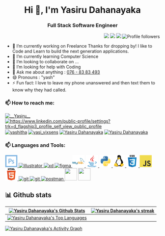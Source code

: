 <h1 align="center">Hi 👋, I'm Yasiru Dahanayaka</h1>
<h3 align="center">Full Stack Software Engineer</h3>

<p align="Right">
<img src="https://img.shields.io/static/v1?label=Sponsor&message=%E2%9D%A4&logo=GitHub&link=%3Curl%3E&color=f88379">
<img src="https://badges.pufler.dev/visits/M4cs/M4cs">
<img src="https://badges.pufler.dev/years/M4cs">
<img alt="Profile followers" src="https://img.shields.io/github/followers/yasirulak">
</p>


- 🔭 I’m currently working on Freelance Thanks for dropping by! I like to Code and Learn to build the next generation applications.
- 🌱 I’m currently learning Computer Science
- 👯 I’m looking to collaborate on ...
- 🤔 I’m looking for help with Coding
- 💬 Ask me about anything : <a href="tel:+94 76 83 83 493">076 - 83 83 493</a> 
- 😄 Pronouns : "yash"
- ⚡ Fun fact: I love to leave my phone unanswered and then text them to know why they had called.
<h3 align="left">📫 How to reach me:</h3>
<a href="https://twitter.com/yasiru1998" target="blank"><img align="center" src="https://raw.githubusercontent.com/rahuldkjain/github-profile-readme-generator/master/src/images/icons/Social/twitter.svg" alt="__Yasiru__" height="30" width="40" /></a>
<a href="https://www.linkedin.com/in/yasiru-dahanayaka-8bb47319a" target="blank"><img align="center" src="https://raw.githubusercontent.com/rahuldkjain/github-profile-readme-generator/master/src/images/icons/Social/linked-in-alt.svg" alt="https://www.linkedin.com/public-profile/settings?trk=d_flagship3_profile_self_view_public_profile" height="30" width="40" /></a>
<a href="https://stackoverflow.com/users/14816490/yasiru-dahanayaka" target="blank"><img align="center" src="https://raw.githubusercontent.com/rahuldkjain/github-profile-readme-generator/master/src/images/icons/Social/stack-overflow.svg" alt="yashitha" height="30" width="40" /></a>
<a href="https://www.instagram.com/yasi_vixsens" target="blank"><img align="center" src="https://raw.githubusercontent.com/rahuldkjain/github-profile-readme-generator/master/src/images/icons/Social/instagram.svg" alt="yasi_vixsens" height="30" width="40" /></a>
<a href="https://fb.com/Yasiru Dahanayaka" target="blank"><img align="center" src="https://raw.githubusercontent.com/rahuldkjain/github-profile-readme-generator/master/src/images/icons/Social/facebook.svg" alt="Yasiru Dahanayaka" height="30" width="40" /></a>
<a href="https://www.youtube.com/channel/UCbvzSU2PG2m_y5ie8tDAkmw" target="blank"><img align="center" src="https://raw.githubusercontent.com/rahuldkjain/github-profile-readme-generator/master/src/images/icons/Social/youtube.svg" alt="Yasiru Dahanayaka" height="30" width="40" /></a>
</p>

<h3 align="left">📫 Languages and Tools:</h3>

<a href="https://www.photoshop.com/en" target="_blank"> <img src="https://raw.githubusercontent.com/devicons/devicon/master/icons/photoshop/photoshop-line.svg" alt="photoshop" width="40" height="40"/> </a> 
<a href="https://www.adobe.com/in/products/illustrator.html" target="_blank"> <img src="https://www.vectorlogo.zone/logos/adobe_illustrator/adobe_illustrator-icon.svg" alt="illustrator" width="40" height="40"/> </a>
<a href="https://www.adobe.com/products/xd.html" target="_blank"> <img src="https://cdn.worldvectorlogo.com/logos/adobe-xd.svg" alt="xd" width="40" height="40"/> </a> 
<a href="https://www.figma.com/" target="_blank"> <img src="https://www.vectorlogo.zone/logos/figma/figma-icon.svg" alt="figma" width="40" height="40"/> </a>
<a href="https://www.mysql.com/" target="_blank"> <img src="https://raw.githubusercontent.com/devicons/devicon/master/icons/mysql/mysql-original-wordmark.svg" alt="mysql" width="40" height="40"/> </a>
<a href="https://www.java.com" target="_blank"> <img src="https://raw.githubusercontent.com/devicons/devicon/master/icons/java/java-original.svg" alt="java" width="40" height="40"/> </a></a></a> 
<a href="https://www.python.org" target="_blank"> <img src="https://raw.githubusercontent.com/devicons/devicon/master/icons/python/python-original.svg" alt="python" width="40" height="40"/> </a>
<a href="https://www.linux.org/" target="_blank"> <img src="https://raw.githubusercontent.com/devicons/devicon/master/icons/linux/linux-original.svg" alt="linux" width="40" height="40"/> </a>
<a href="https://www.w3schools.com/css/" target="_blank"> <img src="https://raw.githubusercontent.com/devicons/devicon/master/icons/css3/css3-original-wordmark.svg" alt="css3" width="40" height="40"/> </a>
<a href="https://developer.mozilla.org/en-US/docs/Web/JavaScript" target="_blank"> <img src="https://raw.githubusercontent.com/devicons/devicon/master/icons/javascript/javascript-original.svg" alt="javascript" width="40" height="40"/> </a>
<a href="https://www.w3.org/html/" target="_blank"> <img src="https://raw.githubusercontent.com/devicons/devicon/master/icons/html5/html5-original-wordmark.svg" alt="html5" width="40" height="40"/> </a>
<a href="https://git-scm.com/" target="_blank"> <img src="https://www.vectorlogo.zone/logos/git-scm/git-scm-icon.svg" alt="git" width="40" height="40"/> </a>
<a href="https://git-scm.com/" target="_blank"> <img src="https://www.vectorlogo.zone/logos/hibernate/hibernate-icon.svg" alt="git" width="40" height="40"/> </a>
<a href="https://postman.com" target="_blank"> <img src="https://www.vectorlogo.zone/logos/getpostman/getpostman-icon.svg" alt="postman" width="40" height="40"/> </a>
<a href="https://www.jetbrains.com/idea/" target="_blank"> <img src="https://img.icons8.com/color/48/000000/intellij-idea.png" width="40" height="40"/></a>
<a href="https://gluonhq.com/products/scene-builder/" target="_blank"> <img src="https://i2.wp.com/gluonhq.com/wp-content/uploads/2015/02/SceneBuilderLogo.png?fit=781%2C781&ssl=1" width="40" height="40"/></a>

## 📊 Github stats

<a href=""><img alt="Yasiru Dahanayaka's Github Stats" src="https://github-readme-stats.vercel.app/api?username=yasirulak&show_icons=true&count_private=true&theme=react&hide_border=true&bg_color=0D1117" /></a>|<a href=""><img title="🔥 Get streak stats for your profile at git.io/streak-stats" alt="Yasiru Dahanayaka's streak" src="https://github-readme-streak-stats.herokuapp.com/?user=yasirulak&theme=black-ice&hide_border=true&stroke=0000&background=060A0CD0"/></a>
|---|---|
|<a href=""><img alt="Yasiru Dahanayaka's Top Languages" src="https://github-readme-stats.vercel.app/api/top-langs/?username=yasirulak&langs_count=8&count_private=true&layout=compact&theme=react&hide_border=true&bg_color=0D1117" /></a>

<a href="https://github.com/yasirulak/github-readme-activity-graph"><img alt="Yasiru Dahanayaka's Activity Graph" src="https://activity-graph.herokuapp.com/graph?username=yasirulak&bg_color=0D1117&color=5BCDEC&line=5BCDEC&point=FFFFFF&hide_border=true" /></a>




